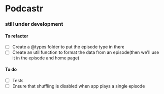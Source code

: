 # Podcastr

### still under development

#### To refactor

- [ ] Create a @types folder to put the episode type in there
- [ ] Create an util function to format the data from an episode(then we'll use it in the episode and home page)

#### To do

- [ ] Tests
- [ ] Ensure that shuffling is disabled when app plays a single episode
